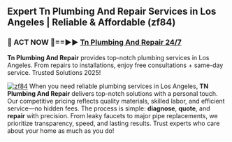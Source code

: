 ## Expert Tn Plumbing And Repair Services in Los Angeles | Reliable & Affordable (zf84)  

<h3>🚿 ACT NOW 🌟==►► <a href="https://tinyurl.com/2ne6vx2x" rel="nofollow">Tn Plumbing And Repair 24/7</a></h3>

**Tn Plumbing And Repair** provides top-notch plumbing services in Los Angeles. From repairs to installations, enjoy free consultations + same-day service. Trusted Solutions 2025!

[![zf84](https://i.imgur.com/4PFF4AK.jpeg)](https://tinyurl.com/2ne6vx2x)
When you need reliable plumbing services in Los Angeles, **TN Plumbing And Repair** delivers top-notch solutions with a personal touch. Our competitive pricing reflects quality materials, skilled labor, and efficient service—no hidden fees. The process is simple: **diagnose**, **quote**, and **repair** with precision. From leaky faucets to major pipe replacements, we prioritize transparency, speed, and lasting results. Trust experts who care about your home as much as you do!